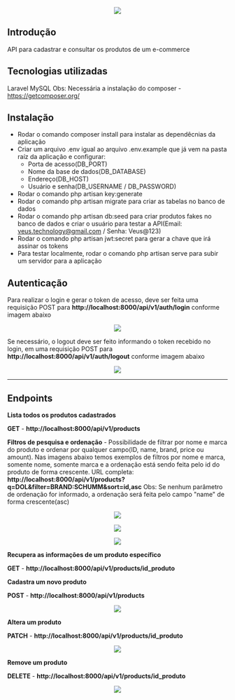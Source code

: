 <p align="center">
    <img src="https://i.imgur.com/2LUR2yy.png">
</p>

## Introdução
API para cadastrar e consultar os produtos de um e-commerce

## Tecnologias utilizadas
Laravel
MySQL
Obs: Necessária a instalação do composer - https://getcomposer.org/

## Instalação
 * Rodar o comando composer install para instalar as dependêcnias da aplicação
 * Criar um arquivo .env igual ao arquivo .env.example que já vem na pasta raíz da aplicação e configurar:
    * Porta de acesso(DB_PORT)
    * Nome da base de dados(DB_DATABASE)
    * Endereço(DB_HOST)
    * Usuário e senha(DB_USERNAME / DB_PASSWORD)
 * Rodar o comando php artisan key:generate
 * Rodar o comando php artisan migrate para criar as tabelas no banco de dados
 * Rodar o comando php artisan db:seed para criar produtos fakes no banco de dados e criar o usuário para testar a API(Email: veus.technology@gmail.com / Senha: Veus@123)
 * Rodar o comando php artisan jwt:secret para gerar a chave que irá assinar os tokens
 * Para testar localmente, rodar o comando php artisan serve para subir um servidor para a aplicação
 

## Autenticação
Para realizar o login e gerar o token de acesso, deve ser feita uma requisição POST para **http://localhost:8000/api/v1/auth/login** conforme imagem abaixo
<p align="center">
    <img src="https://imgur.com/Uph6Fxb.png">
</p>

Se necessário, o logout deve ser feito informando o token recebido no login, em uma requisição POST para **http://localhost:8000/api/v1/auth/logout** conforme imagem abaixo
<p align="center">
    <img src="https://imgur.com/KNWzKoM.png">
</p>

_________________________

## Endpoints
**Lista todos os produtos cadastrados**

**GET** - **http://localhost:8000/api/v1/products**

**Filtros de pesquisa e ordenação** - Possibilidade de filtrar por nome e marca do produto e ordenar por qualquer campo(ID, name, brand, price ou amount). Nas imagens abaixo temos exemplos de filtros por nome e marca, somente nome, somente marca e a ordenação está sendo feita pelo id do produto de forma crescente.
URL completa: **http://localhost:8000/api/v1/products?q=DOL&filter=BRAND:SCHUMM&sort=id,asc**
Obs: Se nenhum parâmetro de ordenação for informado, a ordenação será feita pelo campo "name" de forma crescente(asc)
<p align="center">
    <img src="https://imgur.com/3J26mPM.png">
</p>
<p align="center">
    <img src="https://imgur.com/K4NPjwY.png">
</p>
<p align="center">
    <img src="https://imgur.com/S6CWwN3.png">
</p>

**Recupera as informações de um produto específico**

**GET** - **http://localhost:8000/api/v1/products/id_produto**

**Cadastra um novo produto**

**POST** - **http://localhost:8000/api/v1/products**
<p align="center">
    <img src="https://imgur.com/aYyAFh2.png">
</p>

**Altera um produto**

**PATCH** - **http://localhost:8000/api/v1/products/id_produto**
<p align="center">
    <img src="https://imgur.com/xIr14xm.png">
</p>

**Remove um produto**

**DELETE** - **http://localhost:8000/api/v1/products/id_produto**
<p align="center">
    <img src="https://imgur.com/VAahTOA.png">
</p>


